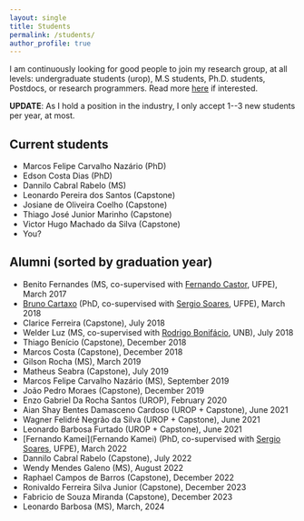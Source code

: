 ```yaml
---
layout: single
title: Students
permalink: /students/
author_profile: true
---
```


I am continuously looking for good people to join my research group, at all levels: undergraduate students (urop), M.S students, Ph.D. students, Postdocs, or research programmers. Read more [here](/pos-graduacao) if interested.

**UPDATE**: As I hold a position in the industry, I only accept 1--3 new students per year, at most.

## Current students

- Marcos Felipe Carvalho Nazário (PhD)
- Edson Costa Dias (PhD)
- Dannilo Cabral Rabelo (MS)
- Leonardo Pereira dos Santos (Capstone)
- Josiane de Oliveira Coelho (Capstone)
- Thiago José Junior Marinho (Capstone)
- Victor Hugo Machado da Silva (Capstone)
- You?

## Alumni (sorted by graduation year)

- Benito Fernandes (MS, co-supervised with [Fernando Castor](https://sites.google.com/a/cin.ufpe.br/castor/), UFPE), March 2017
- [Bruno Cartaxo](https://sites.google.com/site/brunocartaxo/) (PhD, co-supervised with [Sergio Soares](http://www.cin.ufpe.br/~scbs/), UFPE), March 2018
- Clarice Ferreira (Capstone), July 2018
- Welder Luz (MS, co-supervised with [Rodrigo Bonifácio](http://rbonifacio.net/), UNB), July 2018
- Thiago Benício (Capstone), December 2018
- Marcos Costa (Capstone), December 2018
- Gilson Rocha (MS), March 2019
- Matheus Seabra (Capstone), July 2019
- Marcos Felipe Carvalho Nazário (MS), September 2019
- João Pedro Moraes (Capstone), December 2019
- Enzo Gabriel Da Rocha Santos (UROP), February 2020
- Aian Shay Bentes Damasceno Cardoso (UROP + Capstone), June 2021
- Wagner Felidré Negrão da Silva (UROP + Capstone), June 2021
- Leonardo Barbosa Furtado (UROP + Capstone), June 2021
- [Fernando Kamei](Fernando Kamei) (PhD, co-supervised with [Sergio Soares](https://sites.google.com/a/cin.ufpe.br/castor/), UFPE), March 2022
- Dannilo Cabral Rabelo (Capstone), July 2022
- Wendy Mendes Galeno (MS), August 2022
- Raphael Campos de Barros (Capstone), December 2022
- Ronivaldo Ferreira Silva Junior (Capstone), December 2023
- Fabricio de Souza Miranda (Capstone), December 2023
- Leonardo Barbosa (MS), March, 2024